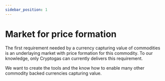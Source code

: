 ```yaml
---
sidebar_position: 1
---
```


# Market for price formation

The first requirement needed by a currency capturing value of commodities is an underlaying market with price formation for this commodity. To our knowledge, only Cryptogas can currently delivers this requirement. 

We want to create the tools and the know how to enable many other commodity backed currencies capturing value.